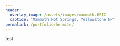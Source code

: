 ```yaml
---
header:
  overlay_image: /assets/images/mammoth.HEIC
  caption: "Mammoth Hot Springs, Yellowstone NP"
permalink: /portfolio/hermite/
---
```


test
